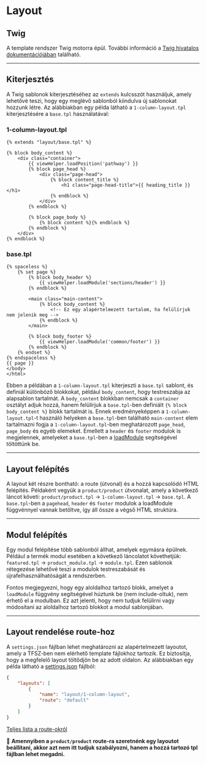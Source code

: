 # Layout

## Twig
A template rendszer Twig motorra épül. További információ a [Twig hivatalos dokumentációjában](https://twig.symfony.com) található.

---

## Kiterjesztés
A Twig sablonok kiterjesztéséhez az `extends` kulcsszót használjuk, amely lehetővé teszi, hogy egy meglévő sablonból kiindulva új sablonokat hozzunk létre. Az alábbiakban egy példa látható a `1-column-layout.tpl` kiterjesztésére a `base.tpl` használatával:

### 1-column-layout.tpl

```
{% extends "layout/base.tpl" %}

{% block body_content %}
    <div class="container">
        {{ viewHelper.loadPosition('pathway') }}
        {% block page_head %}
            <div class="page-head">
                {% block content_title %}
                    <h1 class="page-head-title">{{ heading_title }}</h1>
                {% endblock %}
            </div>
        {% endblock %}

        {% block page_body %}
            {% block content %}{% endblock %}
        {% endblock %}
    </div>
{% endblock %}
```

### base.tpl

```
{% spaceless %}
    {% set page %}
        {% block body_header %}
            {{ viewHelper.loadModule('sections/header') }}
        {% endblock %}

        <main class="main-content">
            {% block body_content %}
                <!-- Ez egy alapértelmezett tartalom, ha felülírjuk nem jelenik meg -->
            {% endblock %}
        </main>

        {% block body_footer %}
            {{ viewHelper.loadModule('common/footer') }}
        {% endblock %}
    {% endset %}
{% endspaceless %}
{{ page }}
</body>
</html>
```


Ebben a példában a `1-column-layout.tpl` kiterjeszti a `base.tpl` sablont, és definiál különböző blokkokat, például `body_content`, hogy testreszabja az alapsablon tartalmát. A `body_content` blokkban nemcsak a `container` osztályt adjuk hozzá, hanem felülírjuk a `base.tpl`-ben definiált `{% block body_content %}` blokk tartalmát is. Ennek eredményeképpen a `1-column-layout.tpl`-t használó helyeken a `base.tpl`-ben található `main-content` elem tartalmazni fogja a `1-column-layout.tpl`-ben meghatározott `page_head`, `page_body` és egyéb elemeket. Emellett a `header` és `footer` modulok is megjelennek, amelyeket a `base.tpl`-ben a [loadModule](04_global_objects.md#viewhelperloadmodule) segítségével töltöttünk be.

---

## Layout felépítés
A layout két részre bontható: a route (útvonal) és a hozzá kapcsolódó HTML felépítés. Példaként vegyük a `product/product` útvonalat, amely a következő láncot követi: `product/product.tpl` → `1-column-layout.tpl` → `base.tpl`. A `base.tpl`-ben a `pagehead`, `header` és `footer` modulok a loadModule függvénnyel vannak betöltve, így áll össze a végső HTML struktúra.

---

## Modul felépítés
Egy modul felépítése több sablonból állhat, amelyek egymásra épülnek. Például a termék modul esetében a következő láncolatot követhetjük: `featured.tpl` → `product_module.tpl` → `module.tpl`. Ezen sablonok rétegezése lehetővé teszi a modulok testreszabását és újrafelhasználhatóságát a rendszerben.

Fontos megjegyezni, hogy egy aloldalhoz tartozó blokk, amelyet a `loadModule` függvény segítségével húztunk be (nem include-oltuk), nem érhető el a modulban. Ez azt jelenti, hogy nem tudjuk felülírni vagy módosítani az aloldalhoz tartozó blokkot a modul sablonjában.

---

## Layout rendelése route-hoz

A `settings.json` fájlban lehet meghatározni az alapértelmezett layoutot, amely a TFSZ-ben nem elérhető template fájlokhoz tartozik. Ez biztosítja, hogy a megfelelő layout töltődjön be az adott oldalon. Az alábbiakban egy példa látható a [settings.json](../theme-configs/02_settings_json.md) fájlból:

```json
{
    "layouts": [
        {
            "name": "layout/1-column-layout",
            "route": "default"
        }
    ]
}
```
[Teljes lista a route-okról](04_global_objects.md#routes)

:red_circle: **Amennyiben a `product/product` route-ra szeretnénk egy layoutot beállítani, akkor azt nem itt tudjuk szabályozni, hanem a hozzá tartozó tpl fájlban lehet megadni.**
